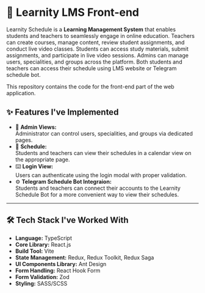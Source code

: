 # 🤖 Learnity LMS Front-end

Learnity Schedule is a **Learning Management System** that enables students and teachers to seamlessly engage in online education. Teachers can create courses, manage content, review student assignments, and conduct live video classes. Students can access study materials, submit assignments, and participate in live video sessions. Admins can manage users, specialities, and groups across the platform. Both students and teachers can access their schedule using LMS website or Telegram schedule bot.

This repository contains the code for the front-end part of the web application.

## ✨ Features I've Implemented

- 🔗 **Admin Views:**  
  Administrator can control users, specialities, and groups via dedicated pages.
- 📅 **Schedule:**  
  Students and teachers can view their schedules in a calendar view on the appropriate page.
- ⌨️ **Login View:**  
  Users can authenticate using the login modal with proper validation.
- ⚙️ **Telegram Schedule Bot Integraion:**  
  Students and teachers can connect their accounts to the Learnity Schedule Bot for a more convenient way to view their schedules.

---

## 🛠️ Tech Stack I've Worked With

- **Language:** TypeScript
- **Core Library:** React.js  
- **Build Tool:** Vite
- **State Management:** Redux, Redux Toolkit, Redux Saga
- **UI Components Library:** Ant Design
- **Form Handling:** React Hook Form
- **Form Validation:** Zod
- **Styling:** SASS/SCSS

